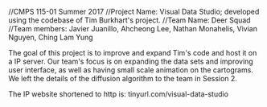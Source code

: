//CMPS 115-01 Summer 2017
//Project Name: Visual Data Studio; developed using the codebase of Tim Burkhart's project.
//Team Name: Deer Squad
//Team members: Javier Juanillo, Ahcheong Lee, Nathan Monahelis, Vivian Nguyen, Ching Lam Yung

The goal of this project is to improve and expand Tim's code and host it on a IP server.
Our team's focus is on expanding the data sets and improving user interface, as well as
having small scale animation on the cartograms.
We left the details of the diffusion algorithm to the team in Session 2.

The IP website shortened to http is:  tinyurl.com/visual-data-studio
